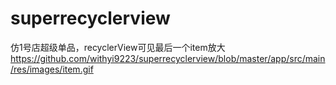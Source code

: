 # superrecyclerview
仿1号店超级单品，recyclerView可见最后一个item放大
https://github.com/withyi9223/superrecyclerview/blob/master/app/src/main/res/images/item.gif
